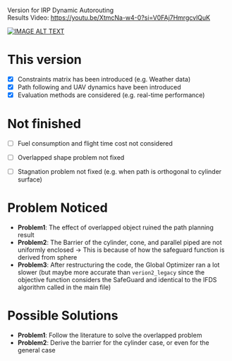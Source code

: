 Version for IRP Dynamic Autorouting\
Results Video: https://youtu.be/XtmcNa-w4-0?si=V0FAj7HmrgcvlQuK



[![IMAGE ALT TEXT](https://github.com/komxun/IFDS-Algorithm/assets/133139057/95057a97-ced1-4a40-a957-13613ec46b84)
](https://youtu.be/XtmcNa-w4-0?si=V0FAj7HmrgcvlQuK)

# This version
- [x] Constraints matrix has been introduced (e.g. Weather data)
- [x] Path following and UAV dynamics have been introduced
- [x] Evaluation methods are considered (e.g. real-time performance)

# Not finished
- [ ] Fuel consumption and flight time cost not considered
- [ ] Overlapped shape problem not fixed
- [ ] Stagnation problem not fixed (e.g. when path is orthogonal to cylinder surface)


# Problem Noticed
- **Problem1**: The effect of overlapped object ruined the path planning result
- **Problem2**: The Barrier of the cylinder, cone, and parallel piped are not uniformly enclosed -> This is because of how the safeguard function is derived from sphere
- **Problem3**: After restructuring the code, the Global Optimizer ran a lot slower (but maybe more accurate than `verion2_legacy` since the objective function considers the SafeGuard and identical to the IFDS algorithm called in the main file)

# Possible Solutions
- **Problem1**: Follow the literature to solve the overlapped problem
- **Problem2**: Derive the barrier for the cylinder case, or even for the general case






